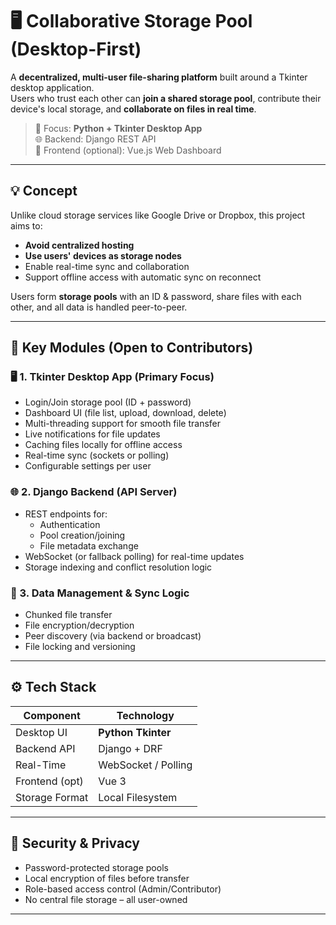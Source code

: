# 🖥️ Collaborative Storage Pool (Desktop-First)

A **decentralized, multi-user file-sharing platform** built around a Tkinter desktop application.  
Users who trust each other can **join a shared storage pool**, contribute their device's local storage, and **collaborate on files in real time**.

> 🎯 Focus: **Python + Tkinter Desktop App**  
> 🌐 Backend: Django REST API  
> 🧩 Frontend (optional): Vue.js Web Dashboard

---

## 💡 Concept

Unlike cloud storage services like Google Drive or Dropbox, this project aims to:
- **Avoid centralized hosting**
- **Use users' devices as storage nodes**
- Enable real-time sync and collaboration
- Support offline access with automatic sync on reconnect

Users form **storage pools** with an ID & password, share files with each other, and all data is handled peer-to-peer.

---

## 🧠 Key Modules (Open to Contributors)

### 🖥️ 1. Tkinter Desktop App (Primary Focus)
- Login/Join storage pool (ID + password)
- Dashboard UI (file list, upload, download, delete)
- Multi-threading support for smooth file transfer
- Live notifications for file updates
- Caching files locally for offline access
- Real-time sync (sockets or polling)
- Configurable settings per user

### 🌐 2. Django Backend (API Server)
- REST endpoints for:
  - Authentication
  - Pool creation/joining
  - File metadata exchange
- WebSocket (or fallback polling) for real-time updates
- Storage indexing and conflict resolution logic

### 🧪 3. Data Management & Sync Logic
- Chunked file transfer
- File encryption/decryption
- Peer discovery (via backend or broadcast)
- File locking and versioning

---

## ⚙️ Tech Stack

| Component     | Technology          |
|---------------|---------------------|
| Desktop UI    | **Python Tkinter**  |
| Backend API   | Django + DRF        |
| Real-Time     | WebSocket / Polling |
| Frontend (opt)| Vue 3               |
| Storage Format| Local Filesystem    |

---

## 🔐 Security & Privacy

- Password-protected storage pools
- Local encryption of files before transfer
- Role-based access control (Admin/Contributor)
- No central file storage – all user-owned

---
